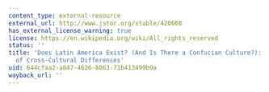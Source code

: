 ```yaml
---
content_type: external-resource
external_url: http://www.jstor.org/stable/420668
has_external_license_warning: true
license: https://en.wikipedia.org/wiki/All_rights_reserved
status: ''
title: 'Does Latin America Exist? (And Is There a Confucian Culture?): A Global Analysis
  of Cross-Cultural Differences'
uid: 644cfaa2-a847-4626-8063-71b413499b9a
wayback_url: ''
---
```

